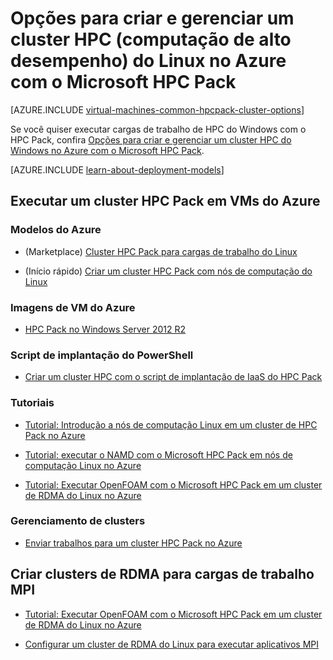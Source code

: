 <properties
 pageTitle="Opções de cluster HPC Pack do Linux na nuvem | Microsoft Azure"
 description="Saiba mais sobre as opções do Microsoft HPC Pack para criar e gerenciar um cluster HPC (computação de alto desempenho) do Linux na nuvem do Azure"
 services="virtual-machines-linux,cloud-services"
 documentationCenter=""
 authors="dlepow"
 manager="timlt"
 editor=""
 tags="azure-resource-manager,azure-service-management,hpc-pack"/>
<tags
ms.service="virtual-machines-linux"
 ms.devlang="na"
 ms.topic="article"
 ms.tgt_pltfrm="vm-linux"
 ms.workload="big-compute"
 ms.date="02/04/2016"
 ms.author="danlep"/>

# Opções para criar e gerenciar um cluster HPC (computação de alto desempenho) do Linux no Azure com o Microsoft HPC Pack

[AZURE.INCLUDE [virtual-machines-common-hpcpack-cluster-options](../../includes/virtual-machines-common-hpcpack-cluster-options.md)]

Se você quiser executar cargas de trabalho de HPC do Windows com o HPC Pack, confira [Opções para criar e gerenciar um cluster HPC do Windows no Azure com o Microsoft HPC Pack](virtual-machines-windows-hpcpack-cluster-options.md).

[AZURE.INCLUDE [learn-about-deployment-models](../../includes/learn-about-deployment-models-both-include.md)]

## Executar um cluster HPC Pack em VMs do Azure

### Modelos do Azure


* (Marketplace) [Cluster HPC Pack para cargas de trabalho do Linux](https://azure.microsoft.com/marketplace/partners/microsofthpc/newclusterlinuxcn/)

* (Início rápido) [Criar um cluster HPC Pack com nós de computação do Linux](https://azure.microsoft.com/documentation/templates/create-hpc-cluster-linux-cn/)


### Imagens de VM do Azure

* [HPC Pack no Windows Server 2012 R2](https://azure.microsoft.com/marketplace/partners/microsoft/hpcpack2012r2onwindowsserver2012r2/)



### Script de implantação do PowerShell

* [Criar um cluster HPC com o script de implantação de IaaS do HPC Pack](virtual-machines-linux-classic-hpcpack-cluster-powershell-script.md)

### Tutoriais

* [Tutorial: Introdução a nós de computação Linux em um cluster de HPC Pack no Azure](virtual-machines-linux-classic-hpcpack-cluster.md)

* [Tutorial: executar o NAMD com o Microsoft HPC Pack em nós de computação Linux no Azure](virtual-machines-linux-classic-hpcpack-cluster-namd.md)

* [Tutorial: Executar OpenFOAM com o Microsoft HPC Pack em um cluster de RDMA do Linux no Azure](virtual-machines-linux-classic-hpcpack-cluster-openfoam.md)



### Gerenciamento de clusters

* [Enviar trabalhos para um cluster HPC Pack no Azure](virtual-machines-windows-hpcpack-cluster-submit-jobs.md)



## Criar clusters de RDMA para cargas de trabalho MPI

* [Tutorial: Executar OpenFOAM com o Microsoft HPC Pack em um cluster de RDMA do Linux no Azure](virtual-machines-linux-classic-hpcpack-cluster-openfoam.md)

* [Configurar um cluster de RDMA do Linux para executar aplicativos MPI](virtual-machines-linux-classic-rdma-cluster.md)

<!---HONumber=AcomDC_0406_2016-->